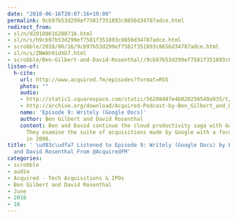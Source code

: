```yaml
---
date: "2018-06-16T20:07:16+10:00"
permalink: 9cb97b53d299ef7581f351893c8656d34787adce.html
redirect_from:
- sl/n/d20180616200716.html
- sl/n/s/h9cb97b53d299ef7581f351893c8656d34787adce.html
- scrobble/2018/06/16/9cb97b53d299ef7581f351893c8656d34787adce.html
- sl/n/s/ZNWAh9idXU7.html
- scrobble/Ben-Gilbert-and-David-Rosenthal//9cb97b53d299ef7581f351893c8656d34787adce.html
listen-of:
  h-cite:
    url: http://www.acquired.fm/episodes?format=RSS
    photo: ""
    audio:
    - http://static1.squarespace.com/static/56208487e4b020250549a935/t/56fb2f6f0442629983c3f3ae/1459302310654/Writely+%28Google+Docs%29.mp3
    - http://archive.org/download/Acquired-Podcast-by-Ben_Gilbert_and_David_Rosenthal/Episode_9_Writely_Google_Docs.mp3
    name: 'Episode 9: Writely (Google Docs)'
    author: Ben Gilbert and David Rosenthal
    content: Ben and David continue the cloud productivity saga with Google Docs.
      They examine the suite of acquisitions made by Google with a focus on Writely
      in 2006.
title: ' \ud83c\udfa7 Listened to Episode 9: Writely (Google Docs) by Ben Gilbert
  and David Rosenthal From @AcquiredFM'
categories:
- scrobble
- audio
- Acquired - Tech Acquisitions & IPOs
- Ben Gilbert and David Rosenthal
- June
- 2018
- 16
---
```

